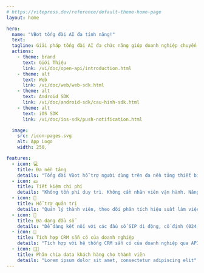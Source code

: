 ```yaml
---
# https://vitepress.dev/reference/default-theme-home-page
layout: home

hero:
  name: "VBot tổng đài AI đa tính năng!"
  text: 
  tagline: Giải pháp tổng đài AI đa chức năng giúp doanh nghiệp chuyển đổi số một cách toàn diện.
  actions:
    - theme: brand
      text: Giới Thiệu
      link: /vi/doc/open-api/introduction.html 
    - theme: alt
      text: Web
      link: /vi/doc/web/web-sdk.html
    - theme: alt
      text: Android SDK
      link: /vi/doc/android-sdk/cau-hinh-sdk.html
    - theme: alt
      text: iOS SDK
      link: /vi/doc/ios-sdk/push-notification.html

  image:
    src: /icon-pages.svg
    alt: App Logo
    width: 250,

features:
  - icon: 💻
    title: Đa nền tảng
    details: "Tổng đài VBot hỗ trợ người dùng trên đa nền tảng thiết bị: Nền tảng: Web, App (iOS, Android) Thiết bị: Smartphone, PC, Laptop máy tính bảng, IP Phone"
  - icon: 💵
    title: Tiết kiệm chi phí
    details: "Không tốn phí duy trì. Không cần nhân viên vận hành. Nâng cấp thành viên/gói cước dễ dàng."
  - icon: 📝
    title: Hỗ trợ quản trị
    details: "Quản lý thành viên, theo dõi phân tích hiệu suất làm việc: Thống kê cuộc gọi, nghe lại ghi âm, xuất báo cáo. Quản lý cuộc gọi, hội thoại nhóm."
  - icon: 📲
    title: Đa dạng đầu số
    details: "Dễ dàng kết nối với các đầu số SIP di động, cố định (024, 028, 026,...), đầu số tổng đài (1800, 1900) và đầu số Voice Brandname."
  - icon: 🧩
    title: Tích hợp CRM sẵn có của doanh nghiệp
    details: "Tích hợp với hệ thống CRM sẵn có của doanh nghiệp qua API."
  - icon: 👨‍💻
    title: Phân chia data khách hàng cho thành viên
    details: "Lorem ipsum dolor sit amet, consectetur adipiscing elit"
---
```


